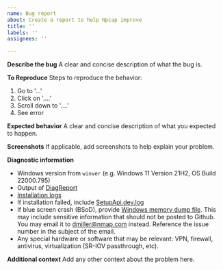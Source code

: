 ```yaml
---
name: Bug report
about: Create a report to help Npcap improve
title: ''
labels: ''
assignees: ''

---
```


**Describe the bug**
A clear and concise description of what the bug is.

**To Reproduce**
Steps to reproduce the behavior:
1. Go to '...'
2. Click on '....'
3. Scroll down to '....'
4. See error

**Expected behavior**
A clear and concise description of what you expected to happen.

**Screenshots**
If applicable, add screenshots to help explain your problem.

**Diagnostic information**
* Windows version from `winver` (e.g. Windows 11 Version 21H2, OS Build 22000.795)
* Output of [DiagReport](https://npcap.com/guide/npcap-users-guide.html#npcap-issues-diagreport)
* [Installation logs](https://npcap.com/guide/npcap-users-guide.html#npcap-issues-installation-log)
* If installation failed, include [SetupApi.dev.log](https://docs.microsoft.com/en-us/windows-hardware/drivers/install/setupapi-device-installation-log-entries)
* If blue screen crash (BSoD), provide [Windows memory dump file](https://docs.microsoft.com/en-us/troubleshoot/windows-client/performance/read-small-memory-dump-file#small-memory-dump-files). This may include sensitive information that should not be posted to Github. You may email it to dmiller@nmap.com instead. Reference the issue number in the subject of the email.
* Any special hardware or software that may be relevant: VPN, firewall, antivirus, virtualization (SR-IOV passthrough, etc).

**Additional context**
Add any other context about the problem here.
